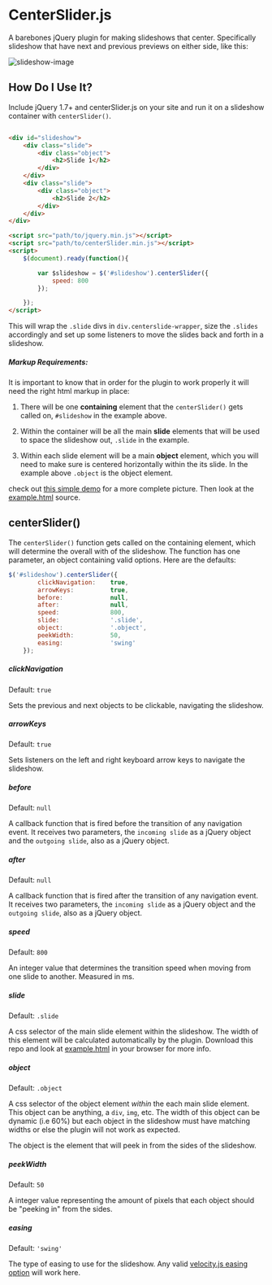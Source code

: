 # CenterSlider.js
A barebones jQuery plugin for making slideshows that center. Specifically slideshow that have next and previous previews on either side, like this:

![slideshow-image](https://cloud.githubusercontent.com/assets/6475336/10522133/655e19aa-7328-11e5-9277-4e51e6d0e96b.png)

## How Do I Use It?
Include jQuery 1.7+ and centerSlider.js on your site and run it on a slideshow container with `centerSlider()`.

```html

<div id="slideshow">
    <div class="slide">
        <div class="object">
            <h2>Slide 1</h2>
        </div>
    </div>
    <div class="slide">
        <div class="object">
            <h2>Slide 2</h2>
        </div>
    </div>
</div>

<script src="path/to/jquery.min.js"></script>
<script src="path/to/centerSlider.min.js"></script>
<script>
    $(document).ready(function(){

        var $slideshow = $('#slideshow').centerSlider({
            speed: 800
        });

    });
</script>
```

This will wrap the `.slide` divs in `div.centerslide-wrapper`, size the `.slides` accordingly and set up some listeners to move the slides back and forth in a slideshow.

##### Markup Requirements:

It is important to know that in order for the plugin to work properly it will need the right html markup in place: 

1. There will be one __containing__ element that the `centerSlider()` gets called on, `#slideshow` in the example above. 

1. Within the container will be all the main __slide__ elements that will be used to space the slideshow out, `.slide` in the example. 

1. Within each slide element will be a main __object__ element, which you will need to make sure is centered horizontally within the its slide. In the example above `.object` is the object element.

check out [this simple demo](http://labs.funkhausdesign.com/examples/centerSlider-js/) for a more complete picture. Then look at the [example.html](/example.html) source.


## centerSlider()

The `centerSlider()` function gets called on the containing element, which will determine the overall with of the slideshow. The function has one parameter, an object containing valid options. Here are the defaults:

```js
$('#slideshow').centerSlider({
        clickNavigation:    true,
        arrowKeys:          true,
        before:             null,
        after:              null,
        speed:              800,
        slide:              '.slide',
        object:             '.object',
        peekWidth:          50,
        easing:             'swing'
    });
```

##### clickNavigation

Default: `true`

Sets the previous and next objects to be clickable, navigating the slideshow. 

##### arrowKeys

Default: `true`

Sets listeners on the left and right keyboard arrow keys to navigate the slideshow.

##### before

Default: `null`

A callback function that is fired before the transition of any navigation event. It receives two parameters, the `incoming slide` as a jQuery object and the `outgoing slide`, also as a jQuery object.

##### after

Default: `null`

A callback function that is fired after the transition of any navigation event. It receives two parameters, the `incoming slide` as a jQuery object and the `outgoing slide`, also as a jQuery object.

##### speed

Default: `800`

An integer value that determines the transition speed when moving from one slide to another. Measured in ms.

##### slide

Default: `.slide`

A css selector of the main slide element within the slideshow. The width of this element will be calculated automatically by the plugin. Download this repo and look at [example.html](/example.html) in your browser for more info.

##### object

Default: `.object`

A css selector of the object element _within_ the each main slide element. This object can be anything, a `div`, `img`, etc. The width of this object can be dynamic (i.e 60%) but each object in the slideshow must have matching widths or else the plugin will not work as expected.

The object is the element that will peek in from the sides of the slideshow.

##### peekWidth

Default: `50`

A integer value representing the amount of pixels that each object should be "peeking in" from the sides.

##### easing

Default: `'swing'`

The type of easing to use for the slideshow. Any valid [velocity.js easing option](http://julian.com/research/velocity/#easing) will work here.
